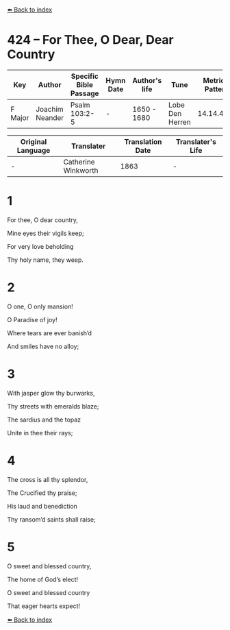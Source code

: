 [⬅️ Back to index](../README.md)

# 424 – For Thee, O Dear, Dear Country

Key | Author   | Specific Bible Passage     |Hymn Date |Author's life |Tune |Metrical Pattern   |Composer/Source                                                                                        
-- | --------- | ---------------------------|----------|--------------|-----|-------------------|-------------   
F Major  | Joachim Neander      | Psalm 103:2-5 | -  | 1650 - 1680 | Lobe Den Herren | 14.14.4.7.8 | Chorale Book for England, 1863 

Original Language | Translater | Translation Date   | Translater's Life     
----------------- | --------- | --------------------|-------------   
\-  | Catherine Winkworth      | 1863 | -  | 1827 - 1878 



# 1

For thee, O dear country,

Mine eyes their vigils keep;

For very love beholding

Thy holy name, they weep.



# 2

O one, O only mansion!

O Paradise of joy!

Where tears are ever banish’d

And smiles have no alloy;



# 3

With jasper glow thy burwarks,

Thy streets with emeralds blaze;

The sardius and the topaz

Unite in thee their rays;



# 4

The cross is all thy splendor,

The Crucified thy praise;

His laud and benediction

Thy ransom’d saints shall raise;



# 5

O sweet and blessed country,

The home of God’s elect!

O sweet and blessed country

That eager hearts expect!

[⬅️ Back to index](../README.md)
